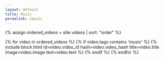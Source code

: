 ```yaml
---
layout: default
title: Music
permalink: /music
---
```


{% assign ordered_videos = site.videos | sort: "order" %}
<div class="gallery">
    {% for video in ordered_videos %}
        {% if video.tags contains 'music' %}
            {% include block.html id=video.video_id hash=video.video_hash title=video.title image=video.image text=video.text %}
        {% endif %}
    {% endfor %}
</div>